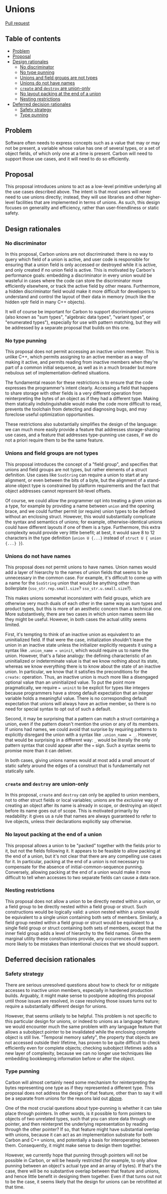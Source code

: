 # Unions

<!--
Part of the Carbon Language project, under the Apache License v2.0 with LLVM
Exceptions. See /LICENSE for license information.
SPDX-License-Identifier: Apache-2.0 WITH LLVM-exception
-->

[Pull request](https://github.com/carbon-language/carbon-lang/pull/0139)

## Table of contents

<!-- toc -->

-   [Problem](#problem)
-   [Proposal](#proposal)
-   [Design rationales](#design-rationales)
    -   [No discriminator](#no-discriminator)
    -   [No type punning](#no-type-punning)
    -   [Unions and field groups are not types](#unions-and-field-groups-are-not-types)
    -   [Unions do not have names](#unions-do-not-have-names)
    -   [`create` and `destroy` are union-only](#create-and-destroy-are-union-only)
    -   [No layout packing at the end of a union](#no-layout-packing-at-the-end-of-a-union)
    -   [Nesting restrictions](#nesting-restrictions)
-   [Deferred decision rationales](#deferred-decision-rationales)
    -   [Safety strategy](#safety-strategy)
    -   [Type punning](#type-punning)

<!-- tocstop -->

## Problem

Software often needs to express concepts such as a value that may or may not be
present, a variable whose value has one of several types, or a set of object
fields, of which only one at a time is present. Carbon will need to support
those use cases, and it will need to do so efficiently.

## Proposal

This proposal introduces _unions_ to act as a low-level primitive underlying all
the use cases described above. The intent is that most users will never need to
use unions directly; instead, they will use libraries and other higher-level
facilities that are implemented in terms of unions. As such, this design focuses
on generality and efficiency, rather than user-friendliness or static safety.

## Design rationales

### No discriminator

In this proposal, Carbon unions are not discriminated: there is no way to query
which field of a union is active, and user code is responsible for ensuring that
a union field is only accessed or destroyed while it is active, and only created
if no union field is active. This is motivated by Carbon's performance goals:
embedding a discriminator in every union would be wasteful in cases where the
code can store the discriminator more efficiently elsewhere, or track the active
field by other means. Furthermore, a hidden discriminator field would make it
more difficult for developers to understand and control the layout of their data
in memory (much like the hidden vptr field in many C++ objects).

It will of course be important for Carbon to support discriminated unions (also
known as "sum types", "algebraic data types", "variant types", or "enumerated
types"), especially for use with pattern matching, but they will be addressed by
a separate proposal that builds on this one.

### No type punning

This proposal does not permit accessing an inactive union member. This is unlike
C++, which permits assigning to an active member as a way of making it active,
and permits reading from inactive members when they're part of a common initial
sequence, as well as in a much broader but more nebulous set of
implementation-defined situations.

The fundamental reason for these restrictions is to ensure that the code
expresses the programmer's intent clearly. Accessing a field that happens to
share storage with other fields is a very different operation from
reinterpreting the bytes of an object as if they had a different type. Making
them statically indistinguishable would make the code more difficult to read,
prevents the toolchain from detecting and diagnosing bugs, and may foreclose
useful optimization opportunities.

These restrictions also substantially simplifies the design of the language: we
can much more easily provide a feature that addresses storage-sharing use cases,
and a feature that addresses type-punning use cases, if we do not a priori
require them to be the same feature.

### Unions and field groups are not types

This proposal introduces the concept of a "field group", and specifies that
unions and field groups are not types, but rather elements of a struct
definition. Use cases like `SsoString` can require a union to start at any
alignment, or even between the bits of a byte, but the alignment of a
stand-alone object type is constrained by platform requirements and the fact
that object addresses cannot represent bit-level offsets.

Of course, we could allow the programmer opt into treating a given union as a
type, for example by providing a name between `union` and the opening brace, and
we could further permit (or require) union types to be defined without an
enclosing struct. However, this would substantially complicate the syntax and
semantics of unions; for example, otherwise-identical unions could have
different layouts if one of them is a type. Furthermore, this extra complexity
would provide very little benefit; at best, it would save 8 to 12 characters in
the type definition (`union U {...}` instead of `struct U { union {...} }`).

### Unions do not have names

This proposal does not permit unions to have names. Union names would add a
layer of hierarchy to the names of union fields that seems to be unnecessary in
the common case. For example, it's difficult to come up with a name for the
`SsoString` union that would be anything other than boilerplate
(`sso_str.rep.small.size`? `sso_str.u.small.size`?).

This makes unions somewhat inconsistent with field groups, which are otherwise
very much duals of each other in the same way as sum types and product types,
but this is more of an aesthetic concern than a technical one. More
substantively, there are two cases in which union names seem like they might be
useful. However, in both cases the actual utility seems limited.

First, it's tempting to think of an inactive union as equivalent to an
uninitialized field. If that were the case, initialization shouldn't leave the
union in an inactive state unless the initializer explicitly requests it using a
syntax like `.union_name = uninit`, which would require us to name the union.
However, that's a false analogy: the defining characteristic of an uninitialized
or indeterminate value is that we know nothing about its state, whereas we know
everything there is to know about the state of an inactive union. In particular,
we know that it satisfies the preconditions for the `create:` operation. Thus,
an inactive union is much more like a disengaged optional value than an
uninitialized value. To put the point more pragmatically, we require `= uninit`
to be explicit for types like integers because programmers have a strong default
expectation that an integer variable holds a meaningful value. There is no
corresponding default expectation that unions will always have an active member,
so there is no need for special syntax to opt out of such a default.

Second, it may be surprising that a pattern can match a struct containing a
union, even if the pattern doesn't mention the union or any of its members. If
unions had names, we could avoid that surprise by requiring patterns to
explicitly disregard the union with a syntax like `.union_name = _`. However,
that would be surprising in a different way: `_` would be literally the only
pattern syntax that could appear after the `=` sign. Such a syntax seems to
promise more than it can deliver.

In both cases, giving unions names would at most add a small amount of static
safety around the edges of a construct that is fundamentally not statically
safe.

### `create` and `destroy` are union-only

In this proposal, `create` and `destroy` can only be applied to union members,
not to other struct fields or local variables; unions are the _exclusive_ way of
creating an object after its name is already in scope, or destroying an object
before its name goes out of scope. This is motivated primarily by readability:
it gives us a rule that names are always guaranteed to refer to live objects,
unless their declarations explicitly say otherwise.

### No layout packing at the end of a union

This proposal allows a union to be "packed" together with the fields prior to
it, but not the fields following it. It appears to be feasible to allow packing
at the end of a union, but it's not clear that there are any compelling use
cases for it. In particular, packing at the end of a union is not necessary to
compensate for the absence of initial-common-sequence punning. Conversely,
allowing packing at the end of a union would make it more difficult to tell when
accesses to two separate fields can cause a data race.

### Nesting restrictions

This proposal does not allow a union to be directly nested within a union, or a
field group to be directly nested within a field group or struct. Such
constructions would be logically valid: a union nested within a union would be
equivalent to a single union containing both sets of members. Similarly, a field
group nested within a field group or struct would be equivalent to a single
field group or struct containing both sets of members, except that the inner
field group adds a level of hierarchy to the field names. Given the marginal
utility these constructions provide, any occurrences of them seem more likely to
be mistakes than intentional choices that we should support.

## Deferred decision rationales

### Safety strategy

There are serious unresolved questions about how to check for or mitigate
accesses to inactive union members, especially in hardened production builds.
Arguably, it might make sense to postpone adopting this proposal until those
issues are resolved, in case resolving those issues turns out to require a
substantially different design for unions.

However, that seems unlikely to be helpful. This problem is not specific to this
particular design for unions, or indeed to unions as a language feature; we
would encounter much the same problem with any language feature that allows a
subobject pointer to be invalidated while the enclosing complete object is still
live. "Temporal memory safety", the property that objects are not accessed
outside their lifetime, has proven to be quite difficult to check efficiently
even for complete objects; checking subobject lifetimes adds a new layer of
complexity, because we can no longer use techniques like embedding bookkeeping
information before or after the object.

### Type punning

Carbon will almost certainly need some mechanism for reinterpreting the bytes
representing one type as if they represented a different type. This proposal
does not address the design of that feature, other than to say it will be a
separate from unions for the reasons laid out [above](#No_type_punning).

One of the most crucial questions about type-punning is whether it can take
place through pointers. In other words, is it possible to form pointers to
objects of two unrelated types, such that you can store data through one
pointer, and then reinterpret the underlying representation by reading through
the other pointer? If so, that feature might have substantial overlap with
unions, because it can act as an implementation substrate for both Carbon and
C++ unions, and potentially a basis for interoperating between them.
Consequently, it might make sense to design them together.

However, we currently hope that punning through pointers will not be possible in
Carbon, or will be heavily restricted (for example, to only allow punning
between an object's actual type and an array of bytes). If that's the case,
there will be no substantive overlap between that feature and unions, and hence
little benefit in designing them together. Even if that turns out not to be the
case, it seems likely that the design for unions can be retrofitted at that
time.
